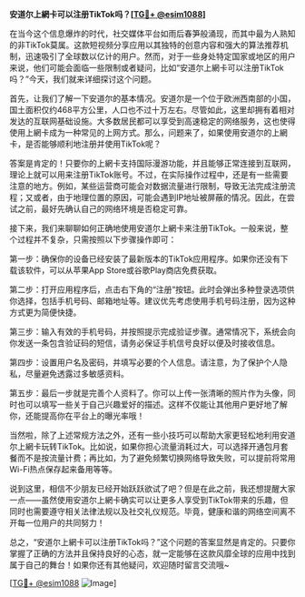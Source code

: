 **安道尔上網卡可以注册TikTok吗？[[TG💪+ @esim1088](https://t.me/s/esim1088)]**

在当今这个信息爆炸的时代，社交媒体平台如雨后春笋般涌现，而其中最为人熟知的非TikTok莫属。这款短视频分享应用以其独特的创意内容和强大的算法推荐机制，迅速吸引了全球数以亿计的用户。然而，对于一些身处特定国家或地区的用户来说，他们可能会面临一些限制或者疑问，比如“安道尔上網卡可以注册TikTok吗？”今天，我们就来详细探讨这个问题。

首先，让我们了解一下安道尔的基本情况。安道尔是一个位于欧洲西南部的小国，国土面积仅约468平方公里，人口也不过十万左右。尽管如此，这里却拥有着相对发达的互联网基础设施。大多数居民都可以享受到高速稳定的网络服务，这也使得使用上網卡成为一种常见的上网方式。那么，问题来了，如果使用安道尔的上網卡，是否能够顺利地注册并使用TikTok呢？

答案是肯定的！只要你的上網卡支持国际漫游功能，并且能够正常连接到互联网，理论上就可以用来注册TikTok账号。不过，在实际操作过程中，还是有一些需要注意的地方。例如，某些运营商可能会对数据流量进行限制，导致无法完成注册流程；又或者，由于地理位置的原因，可能会遇到IP地址被屏蔽的情况。因此，在尝试之前，最好先确认自己的网络环境是否稳定可靠。

接下来，我们来聊聊如何正确地使用安道尔上網卡来注册TikTok。一般来说，整个过程并不复杂，只需按照以下步骤操作即可：

第一步：确保你的设备已经安装了最新版本的TikTok应用程序。如果你还没有下载该软件，可以从苹果App Store或谷歌Play商店免费获取。

第二步：打开应用程序后，点击右下角的“注册”按钮。此时会弹出多种登录选项供你选择，包括手机号码、邮箱地址等。建议优先考虑使用手机号码注册，因为这种方式更为简便快捷。

第三步：输入有效的手机号码，并按照提示完成验证步骤。通常情况下，系统会向你发送一条包含验证码的短信，请务必保证手机信号良好以便及时接收信息。

第四步：设置用户名及密码，并填写必要的个人信息。请注意，为了保护个人隐私，尽量避免透露过多敏感资料。

第五步：最后一步就是完善个人资料了。你可以上传一张清晰的照片作为头像，同时也可以填写一些关于自己兴趣爱好的描述。这样不仅能让其他用户更好地了解你，还能提高你在平台上的曝光率哦！

当然啦，除了上述常规方法之外，还有一些小技巧可以帮助大家更轻松地利用安道尔上網卡玩转TikTok。比如说，如果你担心流量消耗过大，可以选择开通包月套餐而不是按流量计费；再比如，为了避免频繁切换网络导致失败，可以提前将常用Wi-Fi热点保存起来备用等等。

说到这里，相信不少朋友已经开始跃跃欲试了吧？但是在此之前，我还想提醒大家一点——虽然使用安道尔上網卡确实可以让更多人享受到TikTok带来的乐趣，但同时也需要遵守相关法律法规以及社交礼仪规范。毕竟，健康和谐的网络空间离不开每一位用户的共同努力！

总之，“安道尔上網卡可以注册TikTok吗？”这个问题的答案显然是肯定的。只要你掌握了正确的方法并且保持良好的心态，就一定能够在这款风靡全球的应用中找到属于自己的舞台！如果你还有其他疑问，欢迎随时留言交流哦~

[[TG💪+ @esim1088](https://t.me/s/esim1088) ![Image](https://i.postimg.cc/4NQfJmqS/Snipaste-2025-05-13-00-14-12.png)]
